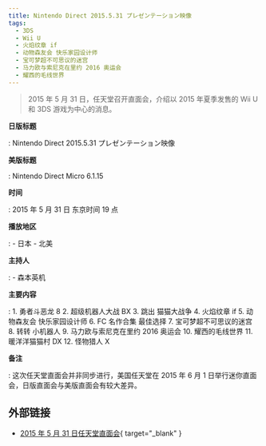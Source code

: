 ```yaml
---
title: Nintendo Direct 2015.5.31 プレゼンテーション映像
tags:
  - 3DS
  - Wii U
  - 火焰纹章 if
  - 动物森友会 快乐家园设计师
  - 宝可梦超不可思议的迷宫
  - 马力欧与索尼克在里约 2016 奥运会
  - 耀西的毛线世界
---
```


> 2015 年 5 月 31 日，任天堂召开直面会，介绍以 2015 年夏季发售的 Wii U 和 3DS 游戏为中心的消息。

**日版标题**

:   Nintendo Direct 2015.5.31 プレゼンテーション映像

**美版标题**

:   Nintendo Direct Micro 6.1.15

**时间**

:   2015 年 5 月 31 日 东京时间 19 点

**播放地区**

:   - 日本
	- 北美

**主持人**

:   - 森本英机

**主要内容**

:   1. 勇者斗恶龙 8
	2. 超级机器人大战 BX
	3. 跳出 猫猫大战争
	4. 火焰纹章 if
	5. 动物森友会 快乐家园设计师
	6. FC 名作合集 最佳选择
	7. 宝可梦超不可思议的迷宫
	8. 转转 小机器人
	9. 马力欧与索尼克在里约 2016 奥运会
	10. 耀西的毛线世界
	11. 暖洋洋猫猫村 DX
	12. 怪物猎人 X

**备注**

:   这次任天堂直面会并非同步进行，美国任天堂在 2015 年 6 月 1 日举行迷你直面会，日版直面会与美版直面会有较大差异。

## 外部链接

- [2015 年 5 月 31 日任天堂直面会](https://www.bilibili.com/video/BV1LJ411L7GN/){ target="_blank" }

